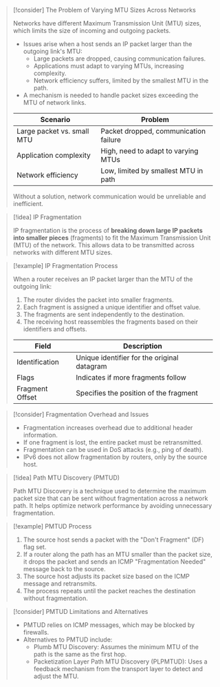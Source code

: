 > [!consider] The Problem of Varying MTU Sizes Across Networks
>
> Networks have different Maximum Transmission Unit (MTU) sizes, which limits the size of incoming and outgoing packets.
> - Issues arise when a host sends an IP packet larger than the outgoing link's MTU:
>   - Large packets are dropped, causing communication failures.
>   - Applications must adapt to varying MTUs, increasing complexity.
>   - Network efficiency suffers, limited by the smallest MTU in the path.
> - A mechanism is needed to handle packet sizes exceeding the MTU of network links.
>
> | Scenario                   | Problem                               |
> |----------------------------|---------------------------------------|
> | Large packet vs. small MTU | Packet dropped, communication failure |
> | Application complexity     | High, need to adapt to varying MTUs   |
> | Network efficiency         | Low, limited by smallest MTU in path  |
>
> Without a solution, network communication would be unreliable and inefficient.

> [!idea] IP Fragmentation
> 
> IP fragmentation is the process of **breaking down large IP packets into smaller pieces** (fragments) to fit the Maximum Transmission Unit (MTU) of the network. This allows data to be transmitted across networks with different MTU sizes.

> [!example] IP Fragmentation Process
>
> When a router receives an IP packet larger than the MTU of the outgoing link:
> 1. The router divides the packet into smaller fragments.
> 2. Each fragment is assigned a unique identifier and offset value.
> 3. The fragments are sent independently to the destination.
> 4. The receiving host reassembles the fragments based on their identifiers and offsets.
>
> | Field          | Description                                  |
> |----------------|----------------------------------------------|
> | Identification | Unique identifier for the original datagram  |
> | Flags          | Indicates if more fragments follow           |
> | Fragment Offset| Specifies the position of the fragment       |

> [!consider] Fragmentation Overhead and Issues
>
> - Fragmentation increases overhead due to additional header information.
> - If one fragment is lost, the entire packet must be retransmitted.
> - Fragmentation can be used in DoS attacks (e.g., ping of death).
> - IPv6 does not allow fragmentation by routers, only by the source host.

> [!idea] Path MTU Discovery (PMTUD)
>
> Path MTU Discovery is a technique used to determine the maximum packet size that can be sent without fragmentation across a network path. It helps optimize network performance by avoiding unnecessary fragmentation.

> [!example] PMTUD Process
>
> 1. The source host sends a packet with the "Don't Fragment" (DF) flag set.
> 2. If a router along the path has an MTU smaller than the packet size, it drops the packet and sends an ICMP "Fragmentation Needed" message back to the source.
> 3. The source host adjusts its packet size based on the ICMP message and retransmits.
> 4. The process repeats until the packet reaches the destination without fragmentation.

> [!consider] PMTUD Limitations and Alternatives
>
> - PMTUD relies on ICMP messages, which may be blocked by firewalls.
> - Alternatives to PMTUD include:
>   - Plumb MTU Discovery: Assumes the minimum MTU of the path is the same as the first hop.
>   - Packetization Layer Path MTU Discovery (PLPMTUD): Uses a feedback mechanism from the transport layer to detect and adjust the MTU.



